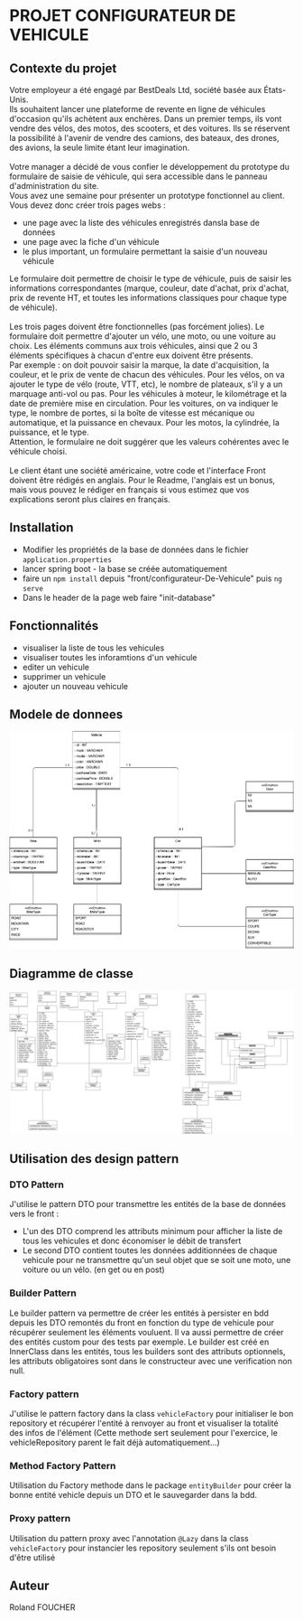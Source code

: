 # PROJET CONFIGURATEUR DE VEHICULE

## Contexte du projet

Votre employeur a été engagé par BestDeals Ltd, société basée aux États-Unis. </br>
Ils souhaitent lancer une plateforme de revente en ligne de véhicules d'occasion qu'ils achètent aux enchères.
Dans un premier temps, ils vont vendre des vélos, des motos, des scooters, et des voitures. Ils se réservent la possibilité à l'avenir de vendre des camions, des bateaux, des drones, des avions, la seule limite étant leur imagination.</br>
​</br>
Votre manager a décidé de vous confier le développement du prototype du formulaire de saisie de véhicule, qui sera accessible dans le panneau d'administration du site.</br>
Vous avez une semaine pour présenter un prototype fonctionnel au client. Vous devez donc créer trois pages webs :
  * une page avec la liste des véhicules enregistrés dansla base de données
  * une page avec la fiche d'un véhicule
  * le plus important, un formulaire permettant la saisie d'un nouveau véhicule​

Le formulaire doit permettre de choisir le type de véhicule, puis de saisir les informations correspondantes (marque, couleur, date d'achat, prix d'achat, prix de revente HT, et toutes les informations classiques pour chaque type de véhicule).​</br>
​</br>
Les trois pages doivent être fonctionnelles (pas forcément jolies). Le formulaire doit permettre d'ajouter un vélo, une moto, ou une voiture au choix. Les éléments communs aux trois véhicules, ainsi que 2 ou 3 éléments spécifiques à chacun d'entre eux doivent être présents.​</br>
Par exemple : on doit pouvoir saisir la marque, la date d'acquisition, la couleur, et le prix de vente de chacun des véhicules. Pour les vélos, on va ajouter le type de vélo (route, VTT, etc), le nombre de plateaux, s'il y a un marquage anti-vol ou pas. Pour les véhicules à moteur, le kilométrage et la date de première mise en circulation. Pour les voitures, on va indiquer le type, le nombre de portes, si la boîte de vitesse est mécanique ou automatique, et la puissance en chevaux. Pour les motos, la cylindrée, la puissance, et le type.​</br>
Attention, le formulaire ne doit suggérer que les valeurs cohérentes avec le véhicule choisi.​</br>
​</br>
Le client étant une société américaine, votre code et l'interface Front doivent être rédigés en anglais. Pour le Readme, l'anglais est un bonus, mais vous pouvez le rédiger en français si vous estimez que vos explications seront plus claires en français.

## Installation

* Modifier les propriétés de la base de données dans le fichier `application.properties`
* lancer spring boot - la base se créée automatiquement
* faire un `npm install` depuis "front/configurateur-De-Vehicule" puis `ng serve`
* Dans le header de la page web faire "init-database"

## Fonctionnalités

* visualiser la liste de tous les vehicules
* visualiser toutes les inforamtions d'un vehicule
* editer un vehicule
* supprimer un vehicule
* ajouter un nouveau vehicule

## Modele de donnees

![Modele-de-donnes](conception/modele-de-donnees.drawio.png)

## Diagramme de classe

![Diagramme-de-class](conception/diagramme-de-classes.drawio.png)

## Utilisation des design pattern


### DTO Pattern

J'utilise le pattern DTO pour transmettre les entités de la base de données vers le front :
* L'un des DTO comprend les attributs minimum pour afficher la liste de tous les vehicules et donc économiser le débit de transfert
* Le second DTO contient toutes les données additionnées de chaque vehicule pour ne transmettre qu'un seul objet que se soit une moto, une voiture ou un vélo. (en get ou en post)

### Builder Pattern

Le builder pattern va permettre de créer les entités à persister en bdd depuis les DTO remontés du front en fonction du type de vehicule pour récupérer seulement les éléments vouluent.
Il va aussi permettre de créer des entités custom pour des tests par exemple.
Le builder est créé en InnerClass dans les entités, tous les builders sont des attributs optionnels, les attributs obligatoires sont dans le constructeur avec une verification non null.

### Factory pattern

J'utilise le pattern factory dans la class `vehicleFactory` pour initialiser le bon repository et récupérer l'entité à renvoyer au front et visualiser la totalité des infos de l'élément (Cette methode sert seulement pour l'exercice, le vehicleRepository parent le fait déjà automatiquement...)

### Method Factory Pattern

Utilisation du Factory methode dans le package `entityBuilder` pour créer la bonne entité vehicle depuis un DTO et le sauvegarder dans la bdd.

### Proxy pattern

Utilisation du pattern proxy  avec l'annotation `@Lazy` dans la class `vehicleFactory` pour instancier les repository seulement s'ils ont besoin d'être utilisé

## Auteur

Roland FOUCHER


